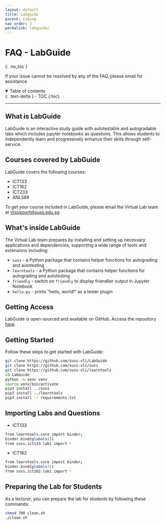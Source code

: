 ```yaml
---
layout: default
title: Labguide
parent: Coding
nav_order: 3
permalink: labguide/
---
```

# FAQ - LabGuide
{: .no_toc }

If your issue cannot be resolved by any of the FAQ, please email  for assistance.

<details open markdown="block">
  <summary>
    Table of contents
  </summary>
  {: .text-delta }
- TOC
{:toc}
</details>

---

## What is LabGuide
LabGuide is an interactive study guide with autotestable and autogradable labs which includes jupyter notebooks as questions. This allows students to independently learn and progressively enhance their skills through self-service. 

## Courses covered by LabGuide
LabGuide covers the following courses:
- ICT133
- ICT162
- ICT233
- ANL588

To get your course included in LabGuide, please email the Virtual Lab team at <vlisupport@suss.edu.sg>.

## What's inside LabGuide
The Virtual Lab team prepares by installing and setting up necessary applications and dependencies, supporting a wide range of tools and extensions including:

- `suss` - a Python package that contains helper functions for autograding and autotesting
- `learntools` - a Python package that contains helper functions for autograding and autotesting
- `friendly` - switch on `friendly` to display friendlier output in Jupyter Notebook
- `hello.py` - prints "hello, world!" as a tester plugin 

## Getting Access
LabGuide is open-sourced and available on GitHub. Access the repository [here](https://github.com/suss-vli/LabGuide).

## Getting Started
Follow these steps to get started with LabGuide:
```sh
git clone https://github.com/suss-vli/LabGuide
git clone https://github.com/suss-vli/suss
git clone https://github.com/suss-vli/learntools
cd LabGuide
python -m venv venv
source venv/bin/activate
pip3 install ../suss
pip3 install ../learntools 
pip3 install -r requirements.txt 
```

## Importing Labs and Questions
- ICT133
```sh
from learntools.core import binder; 
binder.bind(globals())
from suss.ict133.lab1 import *
```
- ICT162
```sh
from learntools.core import binder; 
binder.bind(globals())
from suss.ict162.lab1 import *
```

## Preparing the Lab for Students
As a lecturer, you can prepare the lab for students by following these commands:
```sh
chmod 700 clean.sh
./clean.sh
```